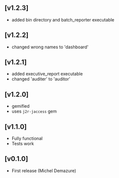 ## [v1.2.3]
* added bin directory and batch_reporter executable

## [v1.2.2]
* changed wrong names to 'dashboard'

## [v1.2.1]
* added executive_report executable
* changed 'auditer' to 'auditor'

## [v1.2.0]
* gemified
* uses `j2r-jaccess` gem

## [v1.1.0]
* Fully functional
* Tests work

## [v0.1.0]
* First release (Michel Demazure)


